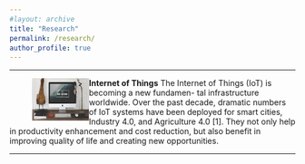 ```yaml
---
#layout: archive
title: "Research"
permalink: /research/
author_profile: true
---
```



------
<figure>
<img src="/images/foo-bar-identity.jpg" alt="" style="float:left" width="100" height="75"> 
</figure>

**Internet of Things**
The Internet of Things (IoT) is becoming a new fundamen- tal infrastructure worldwide. Over the past decade, dramatic numbers of IoT systems have been deployed for smart cities, Industry 4.0, and Agriculture 4.0 [1]. They not only help in productivity enhancement and cost reduction, but also benefit in improving quality of life and creating new opportunities.

------
